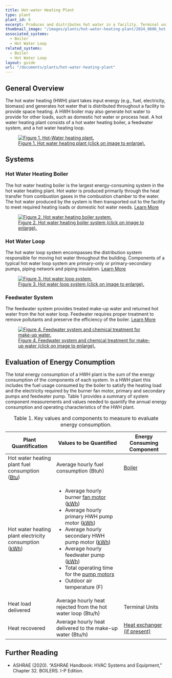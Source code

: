 ```yaml
---
title: Hot-water Heating Plant
type: plant
plant_id: 6
excerpt: Produces and distributes hot water in a facility. Terminal units are used to reject heat from the hot water and provide heating to one or more spaces.
thumbnail_image: "/images/plants/hot-water-heating-plant/2024_0606_hot water plant_thumbnail-RESIZED-01.jpg"
associated_systems:
  - Boiler
  - Hot Water Loop
related_systems:
  - Boiler
  - Hot Water Loop
layout: guide
url: "/documents/plants/hot-water-heating-plant"
---
```


## General Overview

The hot water heating (HWH) plant takes input energy (e.g., fuel, electricity, biomass) and generates hot water that is distributed throughout a facility to provide space heating. A HWH boiler may also generate hot water to provide for other loads, such as domestic hot water or process heat. A hot water heating plant consists of a hot water heating boiler, a feedwater system, and a hot water heating loop.  

<a href="/images/plants/hot-water-heating-plant/2024_0416_HWP plant_figure 1 updated.jpg">
    <figure class="figure mb-0 mt-3">
        <img src="/images/plants/hot-water-heating-plant/2024_0416_HWP plant_figure 1 updated.jpg" class="figure-img img-fluid rounded" alt="Figure 1. Hot-Water heating plant.">
        <figcaption class="figure-caption text-left">Figure 1. Hot water heating plant (click on image to enlarge).</figcaption>
    </figure>
</a>

## Systems

### Hot Water Heating Boiler

The hot water heating boiler is the largest energy-consuming system in the hot water heating plant. Hot water is produced primarily through the heat transfer from combustion gases in the combustion chamber to the water. The hot water produced by the system is then transported out to the facility to meet required heating loads or domestic hot water needs.
<a class="continue" href="/documents/systems/boiler"><span>Learn More</span><i class="fa fa-arrow-right"></i></a> 

<a href="/images/plants/hot-water-heating-plant/2024_0416_HWP plant_figure 2 updated.jpg">
    <figure class="figure mb-4 mt-3">
        <img src="/images/plants/hot-water-heating-plant/2024_0416_HWP plant_figure 2 updated.jpg" class="figure-img img-fluid rounded" alt="Figure 2. Hot water heating boiler system.">
        <figcaption class="figure-caption text-left">Figure 2. Hot water heating boiler system (click on image to enlarge).</figcaption>
    </figure>
</a>

### Hot Water Loop

The hot water loop system encompasses the distribution system responsible for moving hot water throughout the building. Components of a typical hot water loop system are primary-only or primary-secondary pumps, piping network and piping insulation.
<a class="continue" href="/documents/systems/hot-water-loop"><span>Learn More</span><i class="fa fa-arrow-right"></i></a> 

<a href="/images/plants/hot-water-heating-plant/2024_0416_HWP plant_figure 3 updated.jpg">
    <figure class="figure mb-4 mt-3">
        <img src="/images/plants/hot-water-heating-plant/2024_0416_HWP plant_figure 3 updated.jpg" class="figure-img img-fluid rounded" alt="Figure 3. Hot water loop system.">
        <figcaption class="figure-caption text-left">Figure 3. Hot water loop system (click on image to enlarge).</figcaption>
    </figure>
</a>

### Feedwater System

The feedwater system provides treated make-up water and returned hot water from the hot water loop. Feedwater requires proper treatment to remove pollutants and preserve the efficiency of the boiler.
<a class="continue" href="/documents/systems/feedwater"><span>Learn More</span><i class="fa fa-arrow-right"></i></a> 

<a href="/images/plants/hot-water-heating-plant/2024_0416_HWP plant_figure 4 updated.jpg">
    <figure class="figure mb-4 mt-3">
        <img src="/images/plants/hot-water-heating-plant/2024_0416_HWP plant_figure 4 updated.jpg" class="figure-img img-fluid rounded" alt="Figure 4. Feedwater system and chemical treatment for make-up water.">
        <figcaption class="figure-caption text-left">Figure 4. Feedwater system and chemical treatment for make-up water (click on image to enlarge).</figcaption>
    </figure>
</a>

## Evaluation of Energy Conumption

The total energy consumption of a HWH plant is the sum of the energy consumption of the components of each system. In a HWH plant this includes the fuel usage consumed by the boiler to satisfy the heating load and the electricity required by the burner fan motor, primary and secondary pumps and feedwater pump. Table 1 provides a summary of system component measurements and values needed to quantify the annual energy consumption and operating characteristics of the HWH plant.  

<div class="table-wrapper">
<table>
    <caption>Table 1. Key values and components to measure to evaluate energy consumption.</caption>
    <thead>
        <tr>
            <th style="width: 30%">
                Plant Quantification
            </th>
            <th>
                Values to be Quantified
            </th>
            <th>
                Energy Consuming Component
            </th>
        </tr>
    <tbody>
        <tr>
            <td>
                Hot water heating plant fuel consumption (<a class="glossary-link" href="/glossary#btu"><abbr title="British Thermal Unit">Btu</abbr></a>)
            </td>
            <td>
                Average hourly fuel consumption (Btuh)
            </td>
            <td>
                <a href="/documents/systems/boiler">Boiler</a>
            </td>
        </tr>
        <tr>
            <td>
                Hot water heating plant electricity consumption (<a class="glossary-link" href="/glossary#kwh"><abbr title="Kilowatt Hour">kWh</abbr></a>)
            </td>
            <td>
                <ul>
                    <li>Average hourly burner <a href="/documents/components/constant-speed-constant-volume-fan-and-motor">fan motor</a> (<a class="glossary-link" href="/glossary#kwh"><abbr title="Kilowatt Hour">kWh</abbr></a>)</li>
                    <li>Average hourly primary HWH pump motor (<a class="glossary-link" href="/glossary#kwh"><abbr title="Kilowatt Hour">kWh</abbr></a>)</li>
                    <li>Average hourly secondary HWH pump motor (<a class="glossary-link" href="/glossary#kwh"><abbr title="Kilowatt Hour">kWh</abbr></a>)</li>
                    <li>Average hourly feedwater pump (<a class="glossary-link" href="/glossary#kwh"><abbr title="Kilowatt Hour">kWh</abbr></a>)</li>
                    <li>Total operating time for the <a href="/documents/components/constant-speed-constant-volume-pump-motor">pump motors</a></li>
                    <li>Outdoor air temperature (F)</li>
                </ul>
            </td>
            <td>
            </td>
        </tr>
        <tr>
            <td>
                Heat load delivered
            </td>
            <td>
                Average hourly heat rejected from the hot water loop (Btu/h)
            </td>
            <td>
                Terminal Units
            </td>
        </tr>
        <tr>
            <td>
                Heat recovered
            </td>
            <td>
                Average hourly heat delivered to the make-up water (Btu/h)
            </td>
            <td>
                <a href="/documents/components/liquid-to-liquid-heat-exchanger">Heat exchanger (if present)</a>
            </td>
        </tr>
    </tbody>
</table> 
</div>

## Further Reading

- ASHRAE (2020). “ASHRAE Handbook: HVAC Systems and Equipment,” Chapter 32. BOILERS. I-P Edition.
